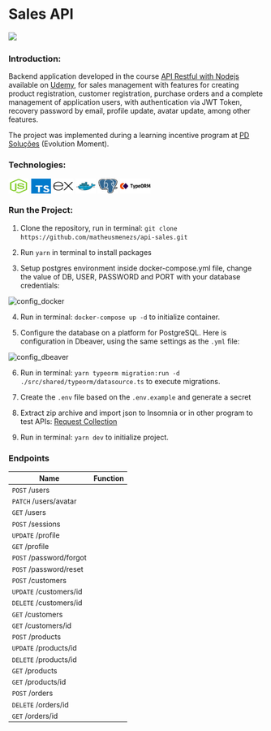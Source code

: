# Sales API

<img src="https://img-c.udemycdn.com/course/240x135/3669874_1417_4.jpg">

### Introduction:

Backend application developed in the course [API Restful with Nodejs](https://www.udemy.com/course/api-restful-de-vendas/) available on [Udemy](https://www.udemy.com/), for sales management with features for creating product registration, customer registration, purchase orders and a complete management of application users, with authentication via JWT Token, recovery password by email, profile update, avatar update, among other features.

The project was implemented during a learning incentive program at [PD Soluções](https://www.pdsolucoes.com.br/) (Evolution Moment).

### Technologies:

[<img align="center" alt="Nodejs" height="30" width="40" src="https://raw.githubusercontent.com/devicons/devicon/master/icons/nodejs/nodejs-original.svg" style="max-width: 100%;"/>](https://nodejs.org/en/) [<img align="center" alt="Ts" height="30" width="40" src="https://raw.githubusercontent.com/devicons/devicon/master/icons/typescript/typescript-plain.svg" style="max-width: 100%;"/>](https://www.typescriptlang.org/) [<img align="center" alt="Ex" height="30" width="40" src="https://raw.githubusercontent.com/devicons/devicon/master/icons/express/express-original.svg" style="max-width: 100%;"/>](https://expressjs.com/pt-br/) [<img align="center" alt="Do" height="30" width="40" src="https://raw.githubusercontent.com/devicons/devicon/master/icons/docker/docker-original.svg" style="max-width: 100%;"/>](https://www.docker.com/) [<img align="center" alt="Ps" height="30" width="40" src="https://raw.githubusercontent.com/devicons/devicon/master/icons/postgresql/postgresql-original.svg" style="max-width: 100%;"/>](https://www.postgresql.org/) [<img align="center" alt="To" height="30" width="60" src="https://github.com/typeorm/typeorm/raw/master/resources/logo_big.png" style="max-width: 100%;"/>](https://typeorm.io/)

### Run the Project:

1. Clone the repository, run in terminal: `git clone https://github.com/matheusmenezs/api-sales.git`

2. Run `yarn` in terminal to install packages

3. Setup postgres environment inside docker-compose.yml file, change the value of DB, USER, PASSWORD and PORT with your database credentials:

![config_docker](https://user-images.githubusercontent.com/64173311/188487370-4b73e773-2aba-4890-aade-a9590ec86313.png)

4. Run in terminal: `docker-compose up -d` to initialize container.

5. Configure the database on a platform for PostgreSQL. Here is configuration in Dbeaver, using the same settings as the `.yml` file:

![config_dbeaver](https://user-images.githubusercontent.com/64173311/188487420-15562aa8-e96e-406e-b2f8-a2b5312c20e7.PNG)

6. Run in terminal: `yarn typeorm migration:run -d ./src/shared/typeorm/datasource.ts` to execute migrations.

7. Create the `.env` file based on the `.env.example` and generate a secret

8. Extract zip archive and import json to Insomnia or in other program to test APIs: [Request Collection](https://github.com/matheusmenezs/api-sales/files/9490442/apisales_insomnia.zip)

9. Run in terminal: `yarn dev` to initialize project.

### Endpoints

| Name                    | Function |
| ----------------------- | -------- |
| `POST` /users           |          |
| `PATCH` /users/avatar   |          |
| `GET` /users            |          |
| `POST` /sessions        |          |
| `UPDATE` /profile       |          |
| `GET` /profile          |          |
| `POST` /password/forgot |          |
| `POST` /password/reset  |          |
| `POST` /customers       |          |
| `UPDATE` /customers/id  |          |
| `DELETE` /customers/id  |          |
| `GET` /customers        |          |
| `GET` /customers/id     |          |
| `POST` /products        |          |
| `UPDATE` /products/id   |          |
| `DELETE` /products/id   |          |
| `GET` /products         |          |
| `GET` /products/id      |          |
| `POST` /orders          |          |
| `DELETE` /orders/id     |          |
| `GET` /orders/id        |          |
